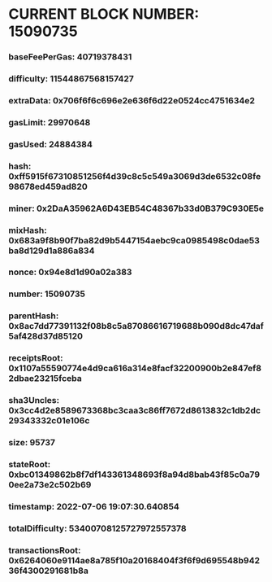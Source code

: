 # CURRENT BLOCK NUMBER: 15090735

### baseFeePerGas: 40719378431
### difficulty: 11544867568157427
### extraData: 0x706f6f6c696e2e636f6d22e0524cc4751634e2
### gasLimit: 29970648
### gasUsed: 24884384
### hash: 0xff5915f67310851256f4d39c8c5c549a3069d3de6532c08fe98678ed459ad820
### miner: 0x2DaA35962A6D43EB54C48367b33d0B379C930E5e
### mixHash: 0x683a9f8b90f7ba82d9b5447154aebc9ca0985498c0dae53ba8d129d1a886a834
### nonce: 0x94e8d1d90a02a383
### number: 15090735
### parentHash: 0x8ac7dd77391132f08b8c5a87086616719688b090d8dc47daf5af428d37d85120
### receiptsRoot: 0x1107a55590774e4d9ca616a314e8facf32200900b2e847ef82dbae23215fceba
### sha3Uncles: 0x3cc4d2e8589673368bc3caa3c86ff7672d8613832c1db2dc29343332c01e106c
### size: 95737
### stateRoot: 0xbc01349862b8f7df143361348693f8a94d8bab43f85c0a790ee2a73e2c502b69
### timestamp: 2022-07-06 19:07:30.640854
### totalDifficulty: 53400708125727972557378
### transactionsRoot: 0x6264060e9114ae8a785f10a20168404f3f6f9d695548b94236f4300291681b8a
